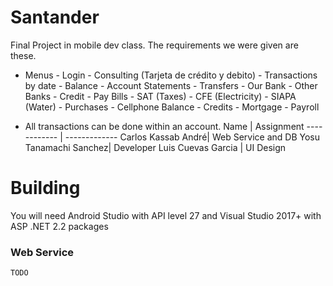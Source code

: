 # Santander
Final Project in mobile dev class. The requirements we were given are these.
- Menus 
       - Login
       - Consulting (Tarjeta de crédito y debito)
                - Transactions by date
                - Balance
                - Account Statements
       -  Transfers
                - Our Bank
                - Other Banks
                - Credit
       -  Pay Bills
                -  SAT (Taxes)
                -  CFE (Electricity)
                -  SIAPA (Water)
       - Purchases
                - Cellphone Balance
       - Credits
                -  Mortgage
                -  Payroll
                
- All transactions can be done within an account.
Name | Assignment
------------ | -------------
Carlos Kassab André| Web Service and DB
Yosu Tanamachi Sanchez| Developer
Luis Cuevas Garcia | UI Design
# Building

You will need Android Studio with API level 27 and Visual Studio 2017+ with ASP .NET 2.2 packages

### Web Service

`TODO`


